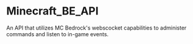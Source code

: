 # Minecraft_BE_API
An API that utilizes MC Bedrock's webscocket capabilities to administer commands and listen to in-game events.
